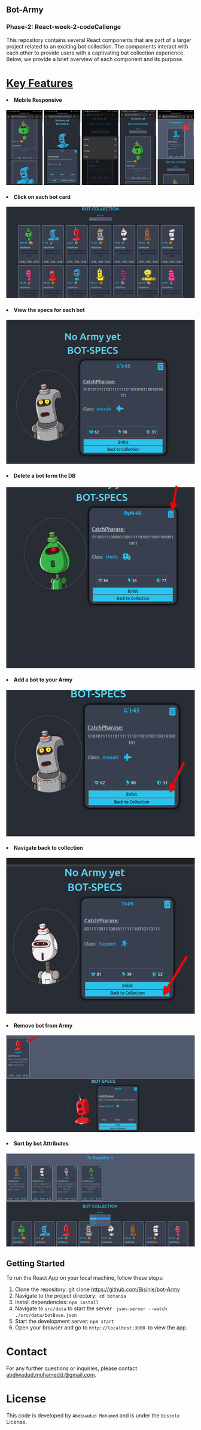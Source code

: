 ## Bot-Army

### Phase-2: React-week-2-codeCallenge

This repository contains several React components that are part of a larger project related to an exciting bot collection. The components interact with each other to provide users with a captivating bot collection experience. Below, we provide a brief overview of each component and its purpose.

# <ins>Key Features</ins>

#### <li>Mobile Responsive</li>

<img src="./public/Images/mobile-responsive1.jpeg" height="200px"/> <img src="./public/Images/mobile-responsive5.jpeg" height="200px"/> <img src="./public/Images/mobile-responsive7.jpeg" height="200px"/> <img src="./public/Images/mobile-responsive8.jpeg" height="200px"/> <img src="./public/Images/mobile-responsive9.jpeg" height="200px"/>

#### <li>Click on each bot card</li>

<img src="./public/Images/overView.png"/>

#### <li> View the specs for each bot</li>

<img src="./public/Images/card-specs.png"/>

#### <li> Delete a bot form the DB</li>

<img src="./public/Images/delete.png"/>

#### <li> Add a bot to your Army</li>

<img src="./public/Images/enlis-bot.png"/>

#### <li>Navigate back to collection</li>

<img src="./public/Images/navigate-back-to-collection.png"/>

#### <li>Remove bot from Army</li>

<img src="./public/Images/remove-bot-from-army.png"/>

#### <li>Sort by bot Attributes</li>

<img src="./public/Images/sort-by-attribute.png"/>

## Getting Started

To run the React App on your local machine, follow these steps:

1. Clone the repository: git clone https://github.com/Bisinle/bot-Army
2. Navigate to the project directory:` cd botania`
3. Install dependencies: `npm install`
4. Navigate to `src/data` to start the server : `json-server --watch ./src/data/botBase.json`
5. Start the development server: `npm start`
6. Open your browser and go to `http://localhost:3000 `to view the app.

# Contact

For any further questions or inquiries, please contact abdiwadud.mohamedd.@gmail.com.

# License

This code is developed by `Abdiwadud Mohamed` and is under the `Bisinle` License.
